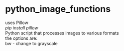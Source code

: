 # python_image_functions
uses Pillow<br>
*pip install pillow*<br>
Python script that processes images to various formats<br>
the options are:<br>
bw - change to grayscale
